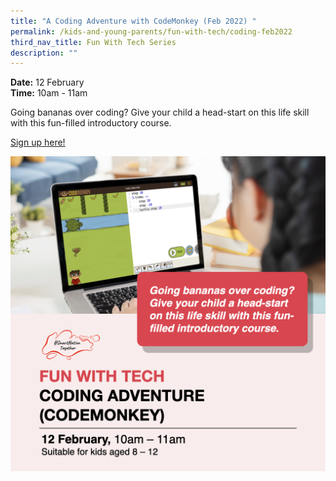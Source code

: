 ```yaml
---
title: "A Coding Adventure with CodeMonkey (Feb 2022) "
permalink: /kids-and-young-parents/fun-with-tech/coding-feb2022
third_nav_title: Fun With Tech Series
description: ""
---
```






**Date:** 12 February
<br> **Time:** 10am - 11am

Going bananas over coding? Give your child a head-start on this life skill with this fun-filled introductory course. 

[Sign up here! ](https://go.gov.sg/kypcodemonkey-feb22)

![Kids Coding Workshop in February](/images/KidsCoding.png)